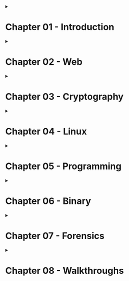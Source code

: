 <details><summary>
  
# Chapter 01 - Introduction</summary>

## [1.1 Introduction](fieldmanual/Introduction1.1.md)

## [1.2 Challenges](fieldmanual/Challenges1.2.md)

## [1.3 Self Guided Learning Tips And Tricks](fieldmanual/SelfGuidedLearningTipsAndTricks1.3.md)

## [1.4 Asking For Help](fieldmanual/AskingForHelp1.4.md)

## [1.5 Security Awareness](fieldmanual/SecurityAwareness1.5.md)

## [1.6 Using The Virtual Machine](fieldmanual/UsingTheVirtualMachine1.6.md)

</details>

<!-------------------------------chapter 1 - 2------------------------------->

<details><summary>

# Chapter 02 - Web</summary>

## [2.1 Introduction to Web Applications](fieldmanual/IntroductionToWebApplications2.1.md)

## [2.2 The Client And Server Side](fieldmanual/TheClientAndServerSide2.2.md)

<details><summary>

## 2.3 Browser Development Tools </summary>

- ### [2.3.1 Dev tools introduction](fieldmanual/DevToolsIntroduction2.3.1.md)

- ### [2.3.2 Console](fieldmanual/Console2.3.2.md)

</details>

## [2.4 Manipulating URLs](fieldmanual/ManipulatingUrls2.4.md)

## [2.5 Web requests and HTTP](fieldmanual/WebRequestsAndHttp2.5.md)

## [2.6 Command line web requests and curl](fieldmanual/CommandLineWebRequestsAndCurl2.6.md)

## [2.7 Web plug-ins](fieldmanual/WebPlug-ins7.md) [2.8 Cookies and sessions](fieldmanual/CookiesAndSessions2.8.md)

## [2.9 SQL injection](fieldmanual/SqlInjection2.9.md)

## [2.10 Command injection](fieldmanual/CommandInjection2.10.md)

## [2.11 Cross site scripting](fieldmanual/CrossSiteScripting2.11.md)

## [2.12 Filters in web applications](fieldmanual/FiltersInWebApplications2.12.md)

## [2.13 OSINT and Robots](fieldmanual/OsintAndRobots2.13.md)

</details>

<!-------------------------------chapter 2 - 3------------------------------->

<details><summary>

# Chapter 03 - Cryptography</summary>

## [3.1 Introduction](fieldmanual/Introduction3.1.md)

## [3.2 Password complexity](fieldmanual/PasswordComplexity3.2.md)

<details><summary>

## 3.3 Ciphers</summary>

- ### [3.3.1 Substitution ciphers](fieldmanual/SubstitutionCiphers3.3.1.md)

- ### [3.3.2 Caesar or ROT ciphers](fieldmanual/CaesarOrRotCiphers3.3.2.md)

- ### [3.3.3 The Arnold cipher](fieldmanual/TheArnoldCipher3.3.3.md)

- ### [3.3.4 The Atbash cipher](fieldmanual/TheAtbashCipher3.3.4.md)

- ### [3.3.5 Taking it further](fieldmanual/TakingItFurther3.3.5.md)

</details>

<details><summary>

## 3.4 Hashing</summary>

- ### [3.4.1 Introduction to hashing](fieldmanual/IntroductionToHashing3.4.1.md)

- ### [3.4.2 Collisions and poor use](fieldmanual/CollisionsAndPoorUse3.4.2.md)

- ### [3.4.3 Salts](fieldmanual/Salts3.4.3.md)

</details>

<details><summary>

## 3.5 Encoding</summary>

- ### [3.5.1 ASCII](fieldmanual/Ascii3.5.1.md)

- ### [3.5.2 Hexadecimal](fieldmanual/Hexadecimal3.5.2.md)

- ### [3.5.3 QR codes and barcodes](fieldmanual/QrCodesAndBarcodes3.5.3.md)

- ### [3.5.4 Morse code](fieldmanual/MorseCode3.5.4.md)

- ### [3.5.5 Base64 and Base32](fieldmanual/Base64AndBase323.5.5.md)

- ### [3.5.6 UTF-8](fieldmanual/Utf-83.5.6.md)

</details>

## [3.6 Encoding vs encryption](fieldmanual/EncodingVsEncryption3.6.md)

<details><summary>

## 3.7 Encryption</summary>

- ### [3.7.1 XOR encryption](fieldmanual/XorEncryption3.7.1.md)

- ### [3.7.2 Symmetric encryption](fieldmanual/SymmetricEncryption3.7.2.md)

- ### [3.7.3 Asymmetric encryption](fieldmanual/AsymmetricEncryption3.7.3.md)

</details>

</details>

<!-------------------------------chapter 3 - 4------------------------------->

<details><summary>

# Chapter 04 - Linux</summary>

## [4.1 Introduction to Linux](fieldmanual/IntroductionToLinux4.1.md)

## [4.2 Executing commands](fieldmanual/ExecutingCommands4.2.md)

## [4.3 whoami](fieldmanual/Whoami4.3.md)

## [4.4 Listing with ls](fieldmanual/ListingWithLs4.4.md)

## [4.5 Changing directories with cd](fieldmanual/ChangingDirectoriesWithCd4.5.md)

## [4.6 The cat command](fieldmanual/TheCatCommand4.6.md)

## [4.7 Linux permissions](fieldmanual/LinuxPermissions4.7.md)

## [4.8 Running programs](fieldmanual/RunningPrograms4.8.md)

## [4.9 Stopping program execution](fieldmanual/StoppingProgramExecution4.9.md)

## [4.10 SSH](fieldmanual/Ssh4.10.md)

## [4.11 The grep command](fieldmanual/TheGrepCommand4.11.md)

## [4.12 Netcat](fieldmanual/Netcat4.12.md)

## [4.13 Reading history](fieldmanual/ReadingHistory4.13.md)

## [4.14 Scripting](fieldmanual/Scripting4.14.md)

</details>

<!-------------------------------chapter 4 - 5------------------------------->

<details><summary>

# Chapter 05 - Programming</summary>

## [5.1 Introduction to programming](fieldmanual/IntroductionToProgramming5.1.md)

## [5.2 Running python programs](fieldmanual/RunningPythonPrograms5.2.md)

## [5.3 Variables](fieldmanual/Variables5.3.md)

## [5.4 Data types](fieldmanual/DataTypes5.4.md)

## [5.5 Mathematical functions](fieldmanual/MathematicalFunctions5.5.md)

## [5.6 Lists and tuples](fieldmanual/ListsAndTuples5.6.md)

## [5.7 Dictionaries](fieldmanual/Dictionaries5.7.md)

## [5.8 Conditionals (if statements)](fieldmanual/Conditionals(ifStatements)5.8.md)

## [5.9 Loops](fieldmanual/Loops5.9.md)

## [5.10 Functions](fieldmanual/Functions5.10.md)

## [5.11 Modules](fieldmanual/Modules5.11.md)

## [5.12 Reading and writing files](fieldmanual/ReadingAndWritingFiles5.12.md)

</details>

<!-------------------------------chapter 5 - 6------------------------------->

<details><summary>

# Chapter 06 - Binary</summary>

## [6.1 Introduction to binaries](fieldmanual/IntroductionToBinaries6.1.md)

## [6.2 ELF and EXE files](fieldmanual/ElfAndExeFiles6.2.md)

## [6.3 Compiling a binary](fieldmanual/CompilingABinary6.3.md)

## [6.4 Memory](fieldmanual/Memory6.4.md)

## [6.5 Buffer overflows](fieldmanual/BufferOverflows6.5.md)

## [6.6 Taking it further](fieldmanual/TakingItFurther6.6.md)

</details>

<!-------------------------------chapter 6 - 7------------------------------->

<details><summary>

# Chapter 07 - Forensics</summary>

## [7.1 Introduction to forensics](fieldmanual/IntroductionToForensics7.1.md)

<details><summary>

## 7.2 Files</summary>

- ### [7.2.1 Headers and strings](fieldmanual/HeadersAndStrings7.2.1.md)

- ### [7.2.2 File integrity and hashes](fieldmanual/FileIntegrityAndHashes7.2.2.md)

</details>

## [7.3 Steganography](fieldmanual/Steganography7.3.md)

## [7.4 Network](fieldmanual/Network7.4.md)

## [7.5 Memory](fieldmanual/Memory7.5.md)

<details><summary>

## 7.6 Disk</summary>

- ### [7.6.1 Disk forensics](fieldmanual)

- ### [7.6.2 Disk capture](fieldmanual)

- ### [7.6.3 File system forensics](fieldmanual)

- ### [7.6.4 Deleted files](fieldmanual)

</details>

## [7.7 Email](fieldmanual/Email7.7.md)

<details><summary>

## 7.8 Windows</summary>

- ### [7.8.1 Registry and prefetch](fieldmanual/RegistryAndPrefetch7.8.1.md)

- ### [7.8.2 Prefetch](fieldmanual/Prefetch7.8.2.md)

- ### [7.8.3 Event logs and log files](fieldmanual/EventLogsAndLogFiles7.8.3.md)

</details>

<details><summary>

## 7.9 Tools</summary>

- ### [7.9.1 Tools](fieldmanual/Tools7.9.1.md)

- ### [7.9.2 Steghide](fieldmanual/Steghide7.9.2.md)

- ### [7.9.3 Wireshark](fieldmanual/Wireshark7.9.3.md)

- ### [7.9.4 Tcpdump](fieldmanual/Tcpdump7.9.4.md)

- ### [7.9.5 Volatility](fieldmanual/Volatility7.9.5.md)

- ### [7.9.6 Autopsy](fieldmanual/Autopsy7.9.6.md)

</details>

</details>

<!-------------------------------chapter 7 - 8------------------------------->

<details><summary>

# Chapter 08 - Walkthroughs</summary>

<details><summary>

## 8.1 Intern Base - Level 1</summary>

- ### [8.1.1 Hello World](fieldmanual/HelloWorld8.1.1.md)

- ### [8.1.2 Mixed Up Messages](fieldmanual/MixedUpMessages8.1.2.md)

- ### [8.1.3 Social Engineering](fieldmanual/SocialEngineering8.1.3.md)

- ### [8.1.4 Lazy Locked Login](fieldmanual/LazyLockedLogin8.1.4.md)

</details>

<details><summary>

## 8.2 Intern Base - Level 2</summary>

- ### [8.2.1 The Rocketeer](fieldmanual/TheRocketeer8.2.1.md)

- ### [8.2.2 First Contact](fieldmanual/FirstContact8.2.2.md)

- ### [8.2.3 Galactic Greetings](fieldmanual/GalacticGreetings8.2.3.md)

- ### [8.2.4 Rover Rodeo](fieldmanual/RoverRodeo8.2.4.md)

</details>

<details><summary>

## 8.3 HQ Base - Level 1</summary>

- ### [8.3.1 Social Secret](fieldmanual/SocialSecret8.3.1.md)

- ### [8.3.2 Broken Banks](fieldmanual/BrokenBanks8.3.2.md)

- ### [8.3.3 Happy Customers](fieldmanual/HappyCustomers8.3.3.md)

- ### [8.3.4 Race To Where](fieldmanual/RaceToWhere8.3.4.md)

- ### [8.3.5 Mixed Messages](fieldmanual/MixedMessages8.3.5.md)

- ### [8.3.6 Executable](fieldmanual/Executable8.3.6.md)

- ### [8.3.7 Secret Caesar](fieldmanual/SecretCaesar8.3.7.md)

- ### [8.3.8 Hidden Report](fieldmanual/HiddenReport8.3.8.md)

- ### [8.3.9 Bike Fan](fieldmanual/BikeFan8.3.9.md)

- ### [8.3.10 Horrible Hats](fieldmanual/HorribleHats8.3.10.md)

- ### [8.3.11 Tower of Wheels](fieldmanual/TowerOfWheels8.3.11.md)

- ### [8.3.12 Binary Bike Lock](fieldmanual/BinaryBikeLock8.3.12.md)

</details>

</details>
